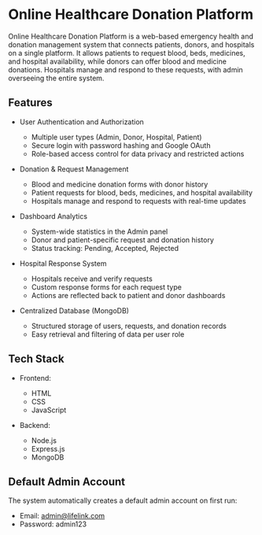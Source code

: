 # Online Healthcare Donation Platform

Online Healthcare Donation Platform is a web-based emergency health and donation management system that connects patients, donors, and hospitals on a single platform. It allows patients to request blood, beds, medicines, and hospital availability, while donors can offer blood and medicine donations. Hospitals manage and respond to these requests, with admin overseeing the entire system.


## Features

* User Authentication and Authorization

  * Multiple user types (Admin, Donor, Hospital, Patient)
  * Secure login with password hashing and Google OAuth
  * Role-based access control for data privacy and restricted actions

* Donation & Request Management

  * Blood and medicine donation forms with donor history
  * Patient requests for blood, beds, medicines, and hospital availability
  * Hospitals manage and respond to requests with real-time updates

* Dashboard Analytics

  * System-wide statistics in the Admin panel
  * Donor and patient-specific request and donation history
  * Status tracking: Pending, Accepted, Rejected

* Hospital Response System

  * Hospitals receive and verify requests
  * Custom response forms for each request type
  * Actions are reflected back to patient and donor dashboards

* Centralized Database (MongoDB)

  * Structured storage of users, requests, and donation records
  * Easy retrieval and filtering of data per user role


## Tech Stack

- Frontend:
  - HTML
  - CSS
  - JavaScript

- Backend:
  - Node.js
  - Express.js
  - MongoDB


## Default Admin Account

The system automatically creates a default admin account on first run:
- Email: admin@lifelink.com
- Password: admin123
